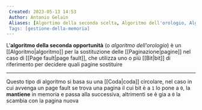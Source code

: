 ```yaml
---
 Created: 2023-05-13 14:53
 Author: Antonio Gelain
 Aliases: [Algortimo della seconda scelta, Algoritmo dell'orologio, Algoritmo second chance]
 Tags: [gestione-della-memoria]
---
```


L'**algoritmo della seconda opportunità** (o *algoritmo dell'orologio*) è un [[Algoritmo|algoritmo]] per la sostituzione delle [[Paginazione|pagine]] nel caso di [[Page fault|page fault]], che utilizza uno o più [[Bit|bit]] di riferimento per decidere quali pagine sostituire

---

Questo tipo di algoritmo si basa su una [[Coda|coda]] circolare, nel caso in cui avvenga un page fault se trova una pagina il cui bit è a `1` lo pone a `0`, la **mantiene** in memoria e passa alla successiva, altrimenti se è gia a `0` la scambia con la pagina nuova